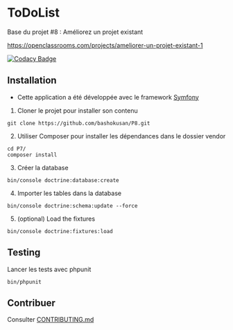 ToDoList
========

Base du projet #8 : Améliorez un projet existant

https://openclassrooms.com/projects/ameliorer-un-projet-existant-1

[![Codacy Badge](https://api.codacy.com/project/badge/Grade/520aa5b23b8040c9b5aea8d9ecc87065)](https://www.codacy.com/manual/bashokusan/P8?utm_source=github.com&amp;utm_medium=referral&amp;utm_content=bashokusan/P8&amp;utm_campaign=Badge_Grade)

## Installation

* Cette application a été développée avec le framework [Symfony](https://symfony.com/)
1. Cloner le projet pour installer son contenu
```
git clone https://github.com/bashokusan/P8.git
```
2. Utiliser Composer pour installer les dépendances dans le dossier vendor
```
cd P7/
composer install
```
3. Créer la database
```
bin/console doctrine:database:create
```
4. Importer les tables dans la database
```
bin/console doctrine:schema:update --force
```
5. (optional) Load the fixtures
```
bin/console doctrine:fixtures:load
```
## Testing
Lancer les tests avec phpunit
```
bin/phpunit
```
## Contribuer
Consulter [CONTRIBUTING.md](https://github.com/bashokusan/P8/blob/master/CONTRIBUTING.md)
